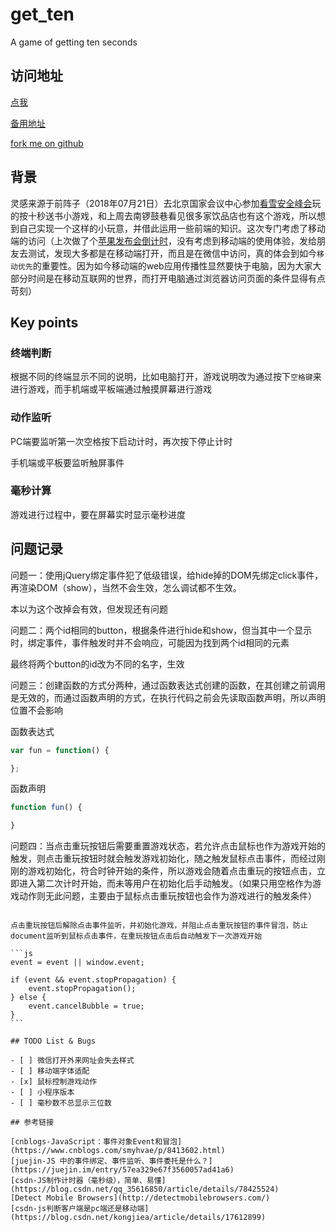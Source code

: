 # get_ten
A game of getting ten seconds

## 访问地址

[点我](https://dawnfar.top/)

[备用地址](https://barnett617.github.io/get_ten)

[fork me on github](https://github.com/barnett617/get_ten)

## 背景

灵感来源于前阵子（2018年07月21日）去北京国家会议中心参加[看雪安全峰会](https://www.bagevent.com/event/1134294)玩的按十秒送书小游戏，和上周去南锣鼓巷看见很多家饮品店也有这个游戏，所以想到自己实现一个这样的小玩意，并借此运用一些前端的知识。这次专门考虑了移动端的访问（上次做了个[苹果发布会倒计时](https://barnett617.github.io/apple_time)，没有考虑到移动端的使用体验，发给朋友去测试，发现大多都是在移动端打开，而且是在微信中访问，真的体会到如今`移动优先`的重要性。因为如今移动端的web应用传播性显然要快于电脑，因为大家大部分时间是在移动互联网的世界，而打开电脑通过浏览器访问页面的条件显得有点苛刻）

## Key points

### 终端判断

根据不同的终端显示不同的说明，比如电脑打开，游戏说明改为通过按下`空格键`来进行游戏，而手机端或平板端通过触摸屏幕进行游戏

### 动作监听

PC端要监听第一次空格按下启动计时，再次按下停止计时

手机端或平板要监听触屏事件

### 毫秒计算

游戏进行过程中，要在屏幕实时显示毫秒进度

## 问题记录

问题一：使用jQuery绑定事件犯了低级错误，给hide掉的DOM先绑定click事件，再渲染DOM（show），当然不会生效，怎么调试都不生效。

本以为这个改掉会有效，但发现还有问题

问题二：两个id相同的button，根据条件进行hide和show，但当其中一个显示时，绑定事件，事件触发时并不会响应，可能因为找到两个id相同的元素

最终将两个button的id改为不同的名字，生效

问题三：创建函数的方式分两种，通过函数表达式创建的函数，在其创建之前调用是无效的，而通过函数声明的方式，在执行代码之前会先读取函数声明，所以声明位置不会影响

函数表达式
```js
var fun = function() {

};
```

函数声明
```js
function fun() {

}
```

问题四：当点击重玩按钮后需要重置游戏状态，若允许点击鼠标也作为游戏开始的触发，则点击重玩按钮时就会触发游戏初始化，随之触发鼠标点击事件，而经过刚刚的游戏初始化，符合时钟开始的条件，所以游戏会随着点击重玩的按钮点击，立即进入第二次计时开始，而未等用户在初始化后手动触发。（如果只用空格作为游戏动作则无此问题，主要由于鼠标点击重玩按钮也会作为游戏进行的触发条件）

~~~解决方案：暂时去掉通过鼠标触发游戏进行，若有好的方案欢迎提PR~~~

点击重玩按钮后解除点击事件监听，并初始化游戏，并阻止点击重玩按钮的事件冒泡，防止document监听到鼠标点击事件，在重玩按钮点击后自动触发下一次游戏开始

```js
event = event || window.event;

if (event && event.stopPropagation) {
    event.stopPropagation();
} else {
    event.cancelBubble = true;
}
```

## TODO List & Bugs

- [ ] 微信打开外来网址会失去样式
- [ ] 移动端字体适配
- [x] 鼠标控制游戏动作
- [ ] 小程序版本
- [ ] 毫秒数不总显示三位数

## 参考链接

[cnblogs-JavaScript：事件对象Event和冒泡](https://www.cnblogs.com/smyhvae/p/8413602.html)
[juejin-JS 中的事件绑定、事件监听、事件委托是什么？](https://juejin.im/entry/57ea329e67f3560057ad41a6)
[csdn-JS制作计时器（毫秒级），简单、易懂](https://blog.csdn.net/qq_35616850/article/details/78425524)
[Detect Mobile Browsers](http://detectmobilebrowsers.com/)
[csdn-js判断客户端是pc端还是移动端](https://blog.csdn.net/kongjiea/article/details/17612899)
